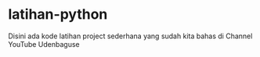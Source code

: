 # latihan-python
Disini ada kode latihan project sederhana yang sudah kita bahas di Channel YouTube Udenbaguse
